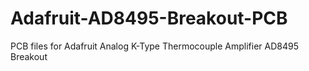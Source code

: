 Adafruit-AD8495-Breakout-PCB
============================

PCB files for Adafruit Analog K-Type Thermocouple Amplifier AD8495 Breakout
